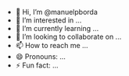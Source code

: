 - 👋 Hi, I’m @manuelpborda
- 👀 I’m interested in ...
- 🌱 I’m currently learning ...
- 💞️ I’m looking to collaborate on ...
- 📫 How to reach me ...
- 😄 Pronouns: ...
- ⚡ Fun fact: ...

<!---
manuelpborda/manuelpborda is a ✨ special ✨ repository because its `README.md` (this file) appears on your GitHub profile.
You can click the Preview link to take a look at your changes.
--->
